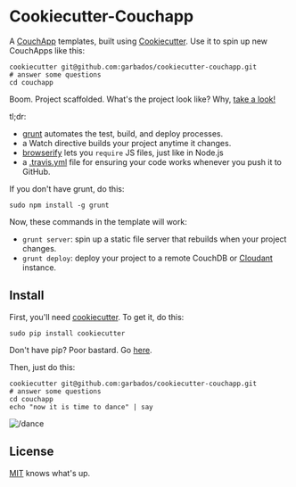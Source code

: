 # Cookiecutter-Couchapp

[cookiecutter]: https://github.com/audreyr/cookiecutter
[couchapp]: http://couchapp.org/page/index

A [CouchApp][couchapp] templates, built using [Cookiecutter][cookiecutter]. Use it to spin up new CouchApps like this:

    cookiecutter git@github.com:garbados/cookiecutter-couchapp.git
    # answer some questions
    cd couchapp

Boom. Project scaffolded. What's the project look like? Why, [take a look!](https://github.com/garbados/cookiecutter-couchapp/tree/master/%7B%7B%20cookiecutter.repo_name%20%7D%7D)

tl;dr:

* [grunt](http://gruntjs.com/) automates the test, build, and deploy processes.
* a Watch directive builds your project anytime it changes.
* [browserify](http://browserify.org/) lets you `require` JS files, just like in Node.js
* a [.travis.yml](https://travis-ci.org/) file for ensuring your code works whenever you push it to GitHub.

If you don't have grunt, do this:

    sudo npm install -g grunt

Now, these commands in the template will work:

* `grunt server`: spin up a static file server that rebuilds when your project changes.
* `grunt deploy`: deploy your project to a remote CouchDB or [Cloudant](https://cloudant.com/) instance.

## Install

First, you'll need [cookiecutter][cookiecutter]. To get it, do this:

    sudo pip install cookiecutter

Don't have pip? Poor bastard. Go [here](http://www.pip-installer.org/en/latest/).

Then, just do this:

    cookiecutter git@github.com:garbados/cookiecutter-couchapp.git
    # answer some questions
    cd couchapp
    echo "now it is time to dance" | say

![/dance](http://eggchair.maxthayer.org/img/3871d07e0f00x223.jpg)

## License

[MIT](http://opensource.org/licenses/MIT) knows what's up.